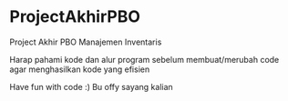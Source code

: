 # ProjectAkhirPBO
Project Akhir PBO Manajemen Inventaris

Harap pahami kode dan alur program sebelum membuat/merubah code agar menghasilkan kode yang efisien

Have fun with code :)
Bu offy sayang kalian
